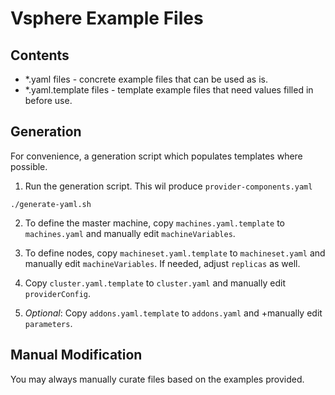 # Vsphere Example Files
## Contents
* *.yaml files - concrete example files that can be used as is.
* *.yaml.template files - template example files that need values filled in before use.

## Generation
For convenience, a generation script which populates templates where possible.

1. Run the generation script. This wil produce ```provider-components.yaml```
```
./generate-yaml.sh
```
2. To define the master machine, copy `machines.yaml.template` to `machines.yaml` and
manually edit `machineVariables`.

3. To define nodes, copy `machineset.yaml.template` to `machineset.yaml` and
manually edit `machineVariables`. If needed, adjust `replicas` as well.

4. Copy `cluster.yaml.template` to `cluster.yaml` and
manually edit `providerConfig`.

5. *Optional*: Copy `addons.yaml.template` to `addons.yaml` and
+manually edit `parameters`.

## Manual Modification
You may always manually curate files based on the examples provided.
